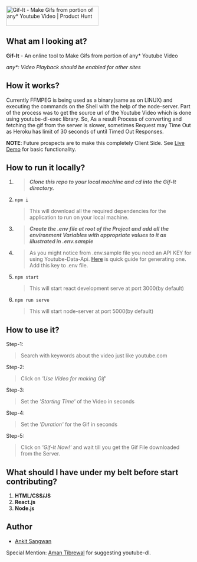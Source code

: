 <a href="https://www.producthunt.com/posts/gif-it?utm_source=badge-featured&utm_medium=badge&utm_souce=badge-gif&#0045;it" target="_blank"><img src="https://api.producthunt.com/widgets/embed-image/v1/featured.svg?post_id=334087&theme=light" alt="Gif&#0045;It - Make&#0032;Gifs&#0032;from&#0032;portion&#0032;of&#0032;any&#0042;&#0032;Youtube&#0032;Video | Product Hunt" style="width: 250px; height: 54px;" width="250" height="54" /></a>

## What am I looking at?
**Gif-It** - An online tool to Make Gifs from portion of any* Youtube Video

*any\*: Video Playback should be enabled for other sites*

## How it works?
Currently FFMPEG is being used as a binary(same as on LINUX) and executing the commands on the Shell with the help of the node-server. Part of the process was to get the source url of the Youtube Video which is done using youtube-dl-exec library. So, As a result
Process of converting and fetching the gif from the server is slower, sometimes Request may Time Out as Heroku has limit of 30 seconds of until Timed Out Responses.

**NOTE**: Future prospects are to make this completely Client Side. See [Live Demo](https://gif-it-now.herokuapp.com) for basic functionality.


## How to run it locally?
1. > ***Clone this repo to your local machine and cd into the Gif-It directory.***
2.     npm i
   > This will download all the required dependencies for the application to run on your local machine.
3. > ***Create the .env file at root of the Project and add all the environment Variables with appropriate values to it as illustrated in .env.sample***
4. > As you might notice from .env.sample file you need an API KEY for using Youtube-Data-Api. [Here](https://www.youtube.com/watch?v=N18czV5tj5o) is quick guide for generating one. Add this key to .env file.
5.     npm start
   > This will start react development serve at port 3000(by default)
6.     npm run serve
   > This will start node-server at port 5000(by default)
   
## How to use it?
Step-1:
> Search with keywords about the video just like youtube.com
> 
Step-2:
> Click on *'Use Video for making Gif'*

Step-3:
> Set the *'Starting Time'* of the Video in seconds

Step-4:
> Set the *'Duration'* for the Gif in seconds

Step-5:
> Click on *'Gif-It Now!'* and wait till you get the Gif File downloaded from the Server.


## What should I have under my belt before start contributing?
1. **HTML/CSS/JS**
2. **React.js** 
3. **Node.js**

## Author
* [Ankit Sangwan](https://github.com/ankitsangwan1999)

Special Mention: [Aman Tibrewal](https://github.com/amantibrewal310) for suggesting youtube-dl.
